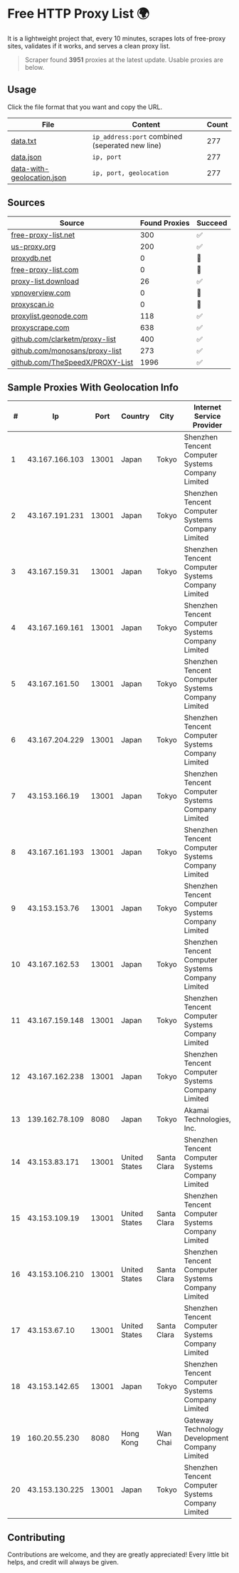 
# Free HTTP Proxy List 🌍

It is a lightweight project that, every 10 minutes, scrapes lots of free-proxy sites, validates if it works, and serves a clean proxy list.


> Scraper found **3951** proxies at the latest update. Usable proxies are below.

## Usage

Click the file format that you want and copy the URL.


|File|Content|Count|
|----|-------|-----|
|[data.txt](https://raw.githubusercontent.com/themiralay/Proxy-List-World/master/data.txt)|`ip_address:port` combined (seperated new line)|277|
|[data.json](https://raw.githubusercontent.com/themiralay/Proxy-List-World/master/data.json)|`ip, port`|277|
|[data-with-geolocation.json](https://raw.githubusercontent.com/themiralay/Proxy-List-World/master/data-with-geolocation.json)|`ip, port, geolocation`|277|

## Sources

|Source|Found Proxies|Succeed|
|------|-------------|-------|
|[free-proxy-list.net](https://free-proxy-list.net)|300|✅|
|[us-proxy.org](https://www.us-proxy.org)|200|✅|
|[proxydb.net](http://proxydb.net)|0|🚫|
|[free-proxy-list.com](https://free-proxy-list.com/?page=&port=&type%5B%5D=http&type%5B%5D=https&up_time=0&search=Search)|0|🚫|
|[proxy-list.download](https://www.proxy-list.download/HTTP)|26|✅|
|[vpnoverview.com](https://vpnoverview.com/privacy/anonymous-browsing/free-proxy-servers)|0|🚫|
|[proxyscan.io](https://www.proxyscan.io)|0|🚫|
|[proxylist.geonode.com](https://proxylist.geonode.com/api/proxy-list?limit=300&page=1&sort_by=lastChecked&sort_type=desc&protocols=http,https)|118|✅|
|[proxyscrape.com](https://api.proxyscrape.com/v2/?request=displayproxies&protocol=http&timeout=10000&country=all&ssl=all&anonymity=all)|638|✅|
|[github.com/clarketm/proxy-list](https://raw.githubusercontent.com/clarketm/proxy-list/master/proxy-list-raw.txt)|400|✅|
|[github.com/monosans/proxy-list](https://raw.githubusercontent.com/monosans/proxy-list/main/proxies/http.txt)|273|✅|
|[github.com/TheSpeedX/PROXY-List](https://raw.githubusercontent.com/TheSpeedX/PROXY-List/master/http.txt)|1996|✅|


## Sample Proxies With Geolocation Info

|#|Ip|Port|Country|City|Internet Service Provider|
|-|--|----|-------|----|-------------------------|
|1|43.167.166.103|13001|Japan|Tokyo|Shenzhen Tencent Computer Systems Company Limited|
|2|43.167.191.231|13001|Japan|Tokyo|Shenzhen Tencent Computer Systems Company Limited|
|3|43.167.159.31|13001|Japan|Tokyo|Shenzhen Tencent Computer Systems Company Limited|
|4|43.167.169.161|13001|Japan|Tokyo|Shenzhen Tencent Computer Systems Company Limited|
|5|43.167.161.50|13001|Japan|Tokyo|Shenzhen Tencent Computer Systems Company Limited|
|6|43.167.204.229|13001|Japan|Tokyo|Shenzhen Tencent Computer Systems Company Limited|
|7|43.153.166.19|13001|Japan|Tokyo|Shenzhen Tencent Computer Systems Company Limited|
|8|43.167.161.193|13001|Japan|Tokyo|Shenzhen Tencent Computer Systems Company Limited|
|9|43.153.153.76|13001|Japan|Tokyo|Shenzhen Tencent Computer Systems Company Limited|
|10|43.167.162.53|13001|Japan|Tokyo|Shenzhen Tencent Computer Systems Company Limited|
|11|43.167.159.148|13001|Japan|Tokyo|Shenzhen Tencent Computer Systems Company Limited|
|12|43.167.162.238|13001|Japan|Tokyo|Shenzhen Tencent Computer Systems Company Limited|
|13|139.162.78.109|8080|Japan|Tokyo|Akamai Technologies, Inc.|
|14|43.153.83.171|13001|United States|Santa Clara|Shenzhen Tencent Computer Systems Company Limited|
|15|43.153.109.19|13001|United States|Santa Clara|Shenzhen Tencent Computer Systems Company Limited|
|16|43.153.106.210|13001|United States|Santa Clara|Shenzhen Tencent Computer Systems Company Limited|
|17|43.153.67.10|13001|United States|Santa Clara|Shenzhen Tencent Computer Systems Company Limited|
|18|43.153.142.65|13001|Japan|Tokyo|Shenzhen Tencent Computer Systems Company Limited|
|19|160.20.55.230|8080|Hong Kong|Wan Chai|Gateway Technology Development Company Limited|
|20|43.153.130.225|13001|Japan|Tokyo|Shenzhen Tencent Computer Systems Company Limited|



## Contributing

Contributions are welcome, and they are greatly appreciated! Every
little bit helps, and credit will always be given.

